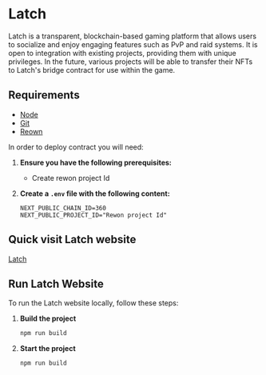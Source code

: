 # Latch

Latch is a transparent, blockchain-based gaming platform that allows users to socialize and enjoy engaging features such as PvP and raid systems. It is open to integration with existing projects, providing them with unique privileges. In the future, various projects will be able to transfer their NFTs to Latch's bridge contract for use within the game.

## Requirements

- [Node](https://nodejs.org/en/download/)
- [Git](https://git-scm.com/downloads)
- [Reown](https://docs.reown.com/api/core/pairing)

In order to deploy contract you will need:

1. **Ensure you have the following prerequisites:**

   - Create rewon project Id

2. **Create a `.env` file with the following content:**
   ```env
   NEXT_PUBLIC_CHAIN_ID=360
   NEXT_PUBLIC_PROJECT_ID="Rewon project Id"
   ```

## Quick visit Latch website

[Latch](https://latch.netlify.app/)

## Run Latch Website

To run the Latch website locally, follow these steps:

1. **Build the project**

   ```bash
   npm run build
   ```

2. **Start the project**

   ```bash
   npm run build
   ```
